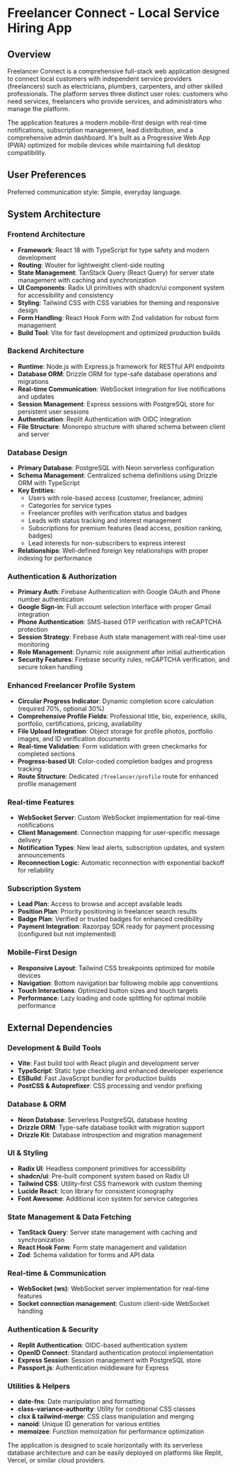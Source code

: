 # Freelancer Connect - Local Service Hiring App

## Overview

Freelancer Connect is a comprehensive full-stack web application designed to connect local customers with independent service providers (freelancers) such as electricians, plumbers, carpenters, and other skilled professionals. The platform serves three distinct user roles: customers who need services, freelancers who provide services, and administrators who manage the platform.

The application features a modern mobile-first design with real-time notifications, subscription management, lead distribution, and a comprehensive admin dashboard. It's built as a Progressive Web App (PWA) optimized for mobile devices while maintaining full desktop compatibility.

## User Preferences

Preferred communication style: Simple, everyday language.

## System Architecture

### Frontend Architecture
- **Framework**: React 18 with TypeScript for type safety and modern development
- **Routing**: Wouter for lightweight client-side routing
- **State Management**: TanStack Query (React Query) for server state management with caching and synchronization
- **UI Components**: Radix UI primitives with shadcn/ui component system for accessibility and consistency
- **Styling**: Tailwind CSS with CSS variables for theming and responsive design
- **Form Handling**: React Hook Form with Zod validation for robust form management
- **Build Tool**: Vite for fast development and optimized production builds

### Backend Architecture
- **Runtime**: Node.js with Express.js framework for RESTful API endpoints
- **Database ORM**: Drizzle ORM for type-safe database operations and migrations
- **Real-time Communication**: WebSocket integration for live notifications and updates
- **Session Management**: Express sessions with PostgreSQL store for persistent user sessions
- **Authentication**: Replit Authentication with OIDC integration
- **File Structure**: Monorepo structure with shared schema between client and server

### Database Design
- **Primary Database**: PostgreSQL with Neon serverless configuration
- **Schema Management**: Centralized schema definitions using Drizzle ORM with TypeScript
- **Key Entities**:
  - Users with role-based access (customer, freelancer, admin)
  - Categories for service types
  - Freelancer profiles with verification status and badges
  - Leads with status tracking and interest management
  - Subscriptions for premium features (lead access, position ranking, badges)
  - Lead interests for non-subscribers to express interest
- **Relationships**: Well-defined foreign key relationships with proper indexing for performance

### Authentication & Authorization
- **Primary Auth**: Firebase Authentication with Google OAuth and Phone number authentication
- **Google Sign-in**: Full account selection interface with proper Gmail integration
- **Phone Authentication**: SMS-based OTP verification with reCAPTCHA protection
- **Session Strategy**: Firebase Auth state management with real-time user monitoring
- **Role Management**: Dynamic role assignment after initial authentication
- **Security Features**: Firebase security rules, reCAPTCHA verification, and secure token handling

### Enhanced Freelancer Profile System
- **Circular Progress Indicator**: Dynamic completion score calculation (required 70%, optional 30%)
- **Comprehensive Profile Fields**: Professional title, bio, experience, skills, portfolio, certifications, pricing, availability
- **File Upload Integration**: Object storage for profile photos, portfolio images, and ID verification documents
- **Real-time Validation**: Form validation with green checkmarks for completed sections
- **Progress-based UI**: Color-coded completion badges and progress tracking
- **Route Structure**: Dedicated `/freelancer/profile` route for enhanced profile management

### Real-time Features
- **WebSocket Server**: Custom WebSocket implementation for real-time notifications
- **Client Management**: Connection mapping for user-specific message delivery
- **Notification Types**: New lead alerts, subscription updates, and system announcements
- **Reconnection Logic**: Automatic reconnection with exponential backoff for reliability

### Subscription System
- **Lead Plan**: Access to browse and accept available leads
- **Position Plan**: Priority positioning in freelancer search results
- **Badge Plan**: Verified or trusted badges for enhanced credibility
- **Payment Integration**: Razorpay SDK ready for payment processing (configured but not implemented)

### Mobile-First Design
- **Responsive Layout**: Tailwind CSS breakpoints optimized for mobile devices
- **Navigation**: Bottom navigation bar following mobile app conventions
- **Touch Interactions**: Optimized button sizes and touch targets
- **Performance**: Lazy loading and code splitting for optimal mobile performance

## External Dependencies

### Development & Build Tools
- **Vite**: Fast build tool with React plugin and development server
- **TypeScript**: Static type checking and enhanced developer experience
- **ESBuild**: Fast JavaScript bundler for production builds
- **PostCSS & Autoprefixer**: CSS processing and vendor prefixing

### Database & ORM
- **Neon Database**: Serverless PostgreSQL database hosting
- **Drizzle ORM**: Type-safe database toolkit with migration support
- **Drizzle Kit**: Database introspection and migration management

### UI & Styling
- **Radix UI**: Headless component primitives for accessibility
- **shadcn/ui**: Pre-built component system based on Radix UI
- **Tailwind CSS**: Utility-first CSS framework with custom theming
- **Lucide React**: Icon library for consistent iconography
- **Font Awesome**: Additional icon system for service categories

### State Management & Data Fetching
- **TanStack Query**: Server state management with caching and synchronization
- **React Hook Form**: Form state management and validation
- **Zod**: Schema validation for forms and API data

### Real-time & Communication
- **WebSocket (ws)**: WebSocket server implementation for real-time features
- **Socket connection management**: Custom client-side WebSocket handling

### Authentication & Security
- **Replit Authentication**: OIDC-based authentication system
- **OpenID Connect**: Standard authentication protocol implementation
- **Express Session**: Session management with PostgreSQL store
- **Passport.js**: Authentication middleware for Express

### Utilities & Helpers
- **date-fns**: Date manipulation and formatting
- **class-variance-authority**: Utility for conditional CSS classes
- **clsx & tailwind-merge**: CSS class manipulation and merging
- **nanoid**: Unique ID generation for various entities
- **memoizee**: Function memoization for performance optimization

The application is designed to scale horizontally with its serverless database architecture and can be easily deployed on platforms like Replit, Vercel, or similar cloud providers.